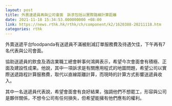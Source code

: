 ```yaml
---
layout: post
title: 外賣速遞員再與公司會面　訴求包括以實際路線計算距離
date: 2021-11-18 15:34:53.000000000 +08:00
link: https://news.rthk.hk/rthk/ch/component/k2/1620388-20211118.htm
categories: rthk
---
```


外賣送遞平台foodpanda有送遞員不滿被削減訂單服務費及待遇欠佳，下午再有7名代表與公司會面。

協助送遞員的飲食及酒店業職工總會幹事何鴻興表示，希望今次會面會有積極、正面及建設性成果。他說，其中一項訴求是有關應用程式的地圖問題，希望公司以實際送遞路程計算服務費，取代以直線距離計算，而現時的計算方式影響送遞員收入。

其中一名送遞員代表說，希望會面會有良好結果，強調他們不想罷工，形容與公司是夥伴關係，不想令公司有任何損失，但希望能擁有他們應有的權利。
